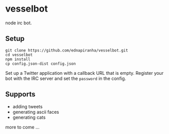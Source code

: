# vesselbot

node irc bot.

## Setup

    git clone https://github.com/ednapiranha/vesselbot.git
    cd vesselbot
    npm install
    cp config.json-dist config.json

Set up a Twitter application with a callback URL that is empty. Register your bot with the IRC server and set the `password` in the config.

## Supports

* adding tweets
* generating ascii faces
* generating cats

more to come ...
